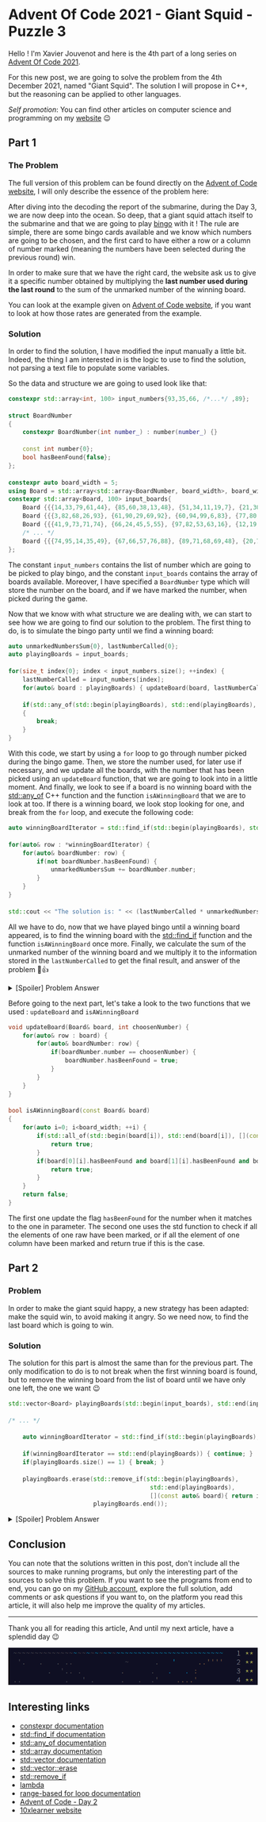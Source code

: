 # Advent Of Code 2021 - Giant Squid - Puzzle 3

Hello ! I'm Xavier Jouvenot and here is the 4th part of a long series on [Advent Of Code 2021](https://adventofcode.com).

For this new post, we are going to solve the problem from the 4th December 2021, named "Giant Squid".
The solution I will propose in C++, but the reasoning can be applied to other languages.

_Self promotion_: You can find other articles on computer science and programming on my [website](www.10xlearner.com) 😉

## Part 1

### The Problem

The full version of this problem can be found directly on the [Advent of Code website](https://adventofcode.com/2021/day/4), I will only describe the essence of the problem here:

After diving into the decoding the report of the submarine, during the Day 3, we are now deep into the ocean. So deep, that a giant squid attach itself to the submarine and that we are going to play [bingo](https://en.wikipedia.org/wiki/Bingo_(American_version)) with it ! The rule are simple, there are some bingo cards available and we know which numbers are going to be chosen, and the first card to have either a row or a column of number marked (meaning the numbers have been selected during the previous round) win.

In order to make sure that we have the right card, the website ask us to give it a specific number obtained by multiplying the **last number used during the last round** to the sum of the unmarked number of the winning board.

You can look at the example given on [Advent of Code website](https://adventofcode.com/2021/day/4), if you want to look at how those rates are generated from the example.

### Solution

In order to find the solution, I have modified the input manually a little bit.
Indeed, the thing I am interested in is the logic to use to find the solution, not parsing a text file to populate some variables.

So the data and structure we are going to used look like that:
```cpp
constexpr std::array<int, 100> input_numbers{93,35,66, /*...*/ ,89};

struct BoardNumber
{
    constexpr BoardNumber(int number_) : number(number_) {}

    const int number{0}; 
    bool hasBeenFound{false};
};

constexpr auto board_width = 5;
using Board = std::array<std::array<BoardNumber, board_width>, board_width>;
constexpr std::array<Board, 100> input_boards{
    Board {{{14,33,79,61,44}, {85,60,38,13,48}, {51,34,11,19,7}, {21,30,73,6,76}, {41,4,65,18,91}}},
    Board {{{3,82,68,26,93}, {61,90,29,69,92}, {60,94,99,6,83}, {77,80,2,58,55}, {59,65,95,38,62}}},
    Board {{{41,9,73,71,74}, {66,24,45,5,55}, {97,82,53,63,16}, {12,19,88,87,27}, {31,8,75,98,83}}},
    /* ... */
    Board {{{74,95,14,35,49}, {67,66,57,76,88}, {89,71,68,69,48}, {20,70,3,0,12}, {13,21,15,51,24}}}
};
```

The constant `input_numbers` contains the list of number which are going to be picked to play bingo, and the constant `input_boards` contains the array of boards available. Moreover, I have specified a `BoardNumber` type which will store the number on the board, and if we have marked the number, when picked during the game.

Now that we know with what structure we are dealing with, we can start to see how we are going to find our solution to the problem.
The first thing to do, is to simulate the bingo party until we find a winning board:
```cpp
auto unmarkedNumbersSum{0}, lastNumberCalled{0};
auto playingBoards = input_boards;

for(size_t index{0}; index < input_numbers.size(); ++index) {
    lastNumberCalled = input_numbers[index];
    for(auto& board : playingBoards) { updateBoard(board, lastNumberCalled); }

    if(std::any_of(std::begin(playingBoards), std::end(playingBoards), [](const auto& board){ return isAWinningBoard(board); }))
    {
        break;
    }
}
```

With this code, we start by using a `for` loop to go through number picked during the bingo game.
Then, we store the number used, for later use if necessary, and we update all the boards, with the number that has been picked using an `updateBoard` function, that we are going to look into in a little moment.
And finally, we look to see if a board is no winning board with the [std::any_of](https://en.cppreference.com/w/cpp/algorithm/all_any_none_of) C++ function and the function `isAWinningBoard` that we are to look at too. If there is a winning board, we look stop looking for one, and break from the `for` loop, and execute the following code:

```cpp
auto winningBoardIterator = std::find_if(std::begin(playingBoards), std::end(playingBoards), [](const auto& board){ return isAWinningBoard(board); });

for(auto& row : *winningBoardIterator) {
    for(auto& boardNumber: row) {
        if(not boardNumber.hasBeenFound) {
            unmarkedNumbersSum += boardNumber.number;
        }
    }
}

std::cout << "The solution is: " << (lastNumberCalled * unmarkedNumbersSum) << std::endl;
```

All we have to do, now that we have played bingo until a winning board appeared, is to find the winning board with the [std::find_if](https://en.cppreference.com/w/cpp/algorithm/find) function and the function `isAWinningBoard` once more.
Finally, we calculate the sum of the unmarked number of the winning board and we multiply it to the information stored in the `lastNumberCalled` to get the final result, and answer of the problem 🙂👍

<details>
  <summary>[Spoiler] Problem Answer</summary>

The puzzle answer was 27027.
</details>

Before going to the next part, let's take a look to the two functions that we used : `updateBoard` and `isAWinningBoard`
```cpp
void updateBoard(Board& board, int choosenNumber) {
    for(auto& row : board) {
        for(auto& boardNumber: row) {
            if(boardNumber.number == choosenNumber) {
                boardNumber.hasBeenFound = true;
            }
        }
    }
}

bool isAWinningBoard(const Board& board)
{
    for(auto i=0; i<board_width; ++i) {
        if(std::all_of(std::begin(board[i]), std::end(board[i]), [](const auto& boardNumber){ return boardNumber.hasBeenFound; })) {
            return true;
        }
        if(board[0][i].hasBeenFound and board[1][i].hasBeenFound and board[2][i].hasBeenFound and board[3][i].hasBeenFound and board[4][i].hasBeenFound) {
            return true;
        }
    }
    return false;
}
```

The first one update the flag `hasBeenFound` for the number when it matches to the one in parameter.
The second one uses the std function to check if all the elements of one raw have been marked, or if all the element of one column have been marked and return true if this is the case.

## Part 2

### Problem

In order to make the giant squid happy, a new strategy has been adapted: make the squid win, to avoid making it angry.
So we need now, to find the last board which is going to win.

### Solution

The solution for this part is almost the same than for the previous part.
The only modification to do is to not break when the first winning board is found, but to remove the winning board from the list of board until we have only one left, the one we want 😉

```cpp
std::vector<Board> playingBoards(std::begin(input_boards), std::end(input_boards));

/* ... */

    auto winningBoardIterator = std::find_if(std::begin(playingBoards), std::end(playingBoards), [](const auto& board){ return isAWinningBoard(board); });

    if(winningBoardIterator == std::end(playingBoards)) { continue; }
    if(playingBoards.size() == 1) { break; }

    playingBoards.erase(std::remove_if(std::begin(playingBoards), 
                                        std::end(playingBoards),
                                        [](const auto& board){ return isAWinningBoard(board); }),
                        playingBoards.end());
```

<details>
  <summary>[Spoiler] Problem Answer</summary>

The puzzle answer was 36975.
</details>

## Conclusion

You can note that the solutions written in this post, don't include all the sources to make running programs, but only the interesting part of the sources to solve this problem.
If you want to see the programs from end to end, you can go on my [GitHub account](https://github.com/Xav83/adventofcode2021/tree/main/Day%204), explore the full solution, add comments or ask questions if you want to, on the platform you read this article, it will also help me improve the quality of my articles.

--------------

Thank you all for reading this article,
And until my next article, have a splendid day 😉

![Advent Of Code 2021](https://raw.githubusercontent.com/Xav83/Xav83.github.io/master/res/Advent%20Of%20Code/2021/Screenshot%20Day%204.png)

## Interesting links

- [constexpr documentation](https://en.cppreference.com/w/cpp/language/constexpr)
- [std::find_if documentation](https://en.cppreference.com/w/cpp/algorithm/find)
- [std::any_of documentation](https://en.cppreference.com/w/cpp/algorithm/all_any_none_of)
- [std::array documentation](https://en.cppreference.com/w/cpp/container/array)
- [std::vector documentation](https://en.cppreference.com/w/cpp/container/vector)
- [std::vector::erase](https://en.cppreference.com/w/cpp/container/vector/erase)
- [std::remove_if](https://en.cppreference.com/w/cpp/algorithm/remove)
- [lambda](https://en.cppreference.com/w/cpp/language/lambda)
- [range-based for loop documentation](https://en.cppreference.com/w/cpp/language/range-for)
- [Advent of Code - Day 2](https://adventofcode.com/2021/day/1)
- [10xlearner website](www.10xlearner.com)

